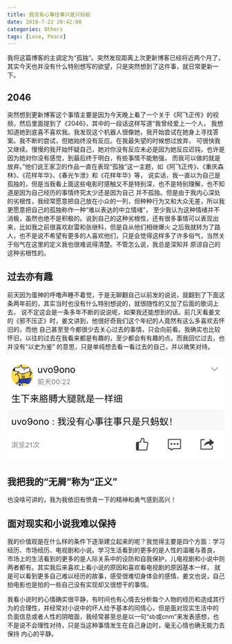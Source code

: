 ```yaml
---
title: 我没有心事往事只是只蚂蚁
date: 2018-7-22 20:42:00
categories: Others
tags: [Love, Peace]
---
```


我将这篇博客的主调定为“孤独”。突然发现距离上次更新博客已经将近两个月了，其实今天也并没有什么特别想写的欲望，只是突然想到了这件事，就日常更新一下。

<!--more-->


## 2046

突然想到更新博客这个事情主要是因为今天晚上看了一个关于《阿飞正传》的视频，然后里面提到了《2046》，其中的一段话这样写道“我曾经爱上一个人，
我想知道她到底喜不喜欢我。我发现这个机器人很像她，我开始尝试在她身上寻找答案。我不断的尝试，但她始终没有反应。在我最失望的时候想过放弃，
可很快我又继续。慢慢的我开始怀疑自己，她对你没有反应未必是因为她反应迟钝，也许是因为她对你没有感觉，到最后终于明白，有些事情不能勉强，
而我可以做的就是放弃。”他们说王家卫的作品一直在表现“孤独”这一主题，如《阿飞正传》、《重庆森林》、《花样年华》、《春光乍泄》和《花样年华》等，
说实话，我一直以为自己是孤独的，但是当我看上面这些电影时感触又不是特别深，也不是特别理解，也不知道是因为自己经历的事情终究太少还是因为自己
并不孤独。但是由于我内心深处的劣根性，我经常愿意把自己放在小众的一列，但种种行为又和大众无差，所以我更愿意把自己的孤独称作一种“难以表达的中立情绪”，
至少我认为这种情绪并不消极，虽然也绝不是积极的。说到自己的这种劣根性，还有很多事情可以表现出来，比如我之前很喜欢赵雷和张继科，但是自从他们相继爆火
之后我就转为了路人，也不是说不希望有更多的人喜欢他们，只是会觉得这样多了许多俗气，当然关于俗气在这里的定义我也很难说得清楚。不管怎么说，我总是深知并
原谅自己的这种劣根性的。

## 过去亦有趣

前天因为蛋神的呼噜声睡不着觉，于是无聊翻自己以前发的说说，就翻到了下面这条两年前的，其实当时也没有什么特别想说的，就很随性的又加了后面的歌词上去，
说不定这会是一条多年不断的说说呢，如果我还能想到的话。前几天看姜文的《邪不压正》时，姜文讲到，他很好奇我们这个年纪的人竟然有这么多喜欢去怀旧的，而他
自己甚至至今都很少去关心过去的事情，只会向前看。我确实也比较怀旧，以往的过去在我看来都是有趣的，至少都会有有趣的点。而我回忆过去，也并没有“以史为鉴”
的意思，只是单纯想去看一看过去的自己，并以微笑对待。


<div align=center>
     <img src='https://github.com/Linsong-Xu/linsong-xu.github.io/blob/master/images/20180725-213831.jpg'>
</div>


## 我把我的“无屑”称为“正义”

也没啥可讲的，我为我依旧有愤青一下的精神和勇气感到高兴！

## 面对现实和小说我难以保持

我的价值观是在什么样的条件下逐渐建立起来的呢？我觉得主要是四个方面：学习经历、市场经历、电视剧和小说。学习生活看到的更多的是人性的温暖与善良，
市场上的生活看到的更多的是人际关系中的设防和自我保护，儿电视剧和小说中则两者都有。其实我后来喜欢上看小说的原因和喜欢看电视剧的原因基本一样，
就是可以看到更多自己难以经历的故事，感受很难切身体会的感情，姜文也说，自己拍电影也是拍的一些自己没有实现却又很想干的事情。

我看小说时的心情确实很平静，有时间也有心情去分析每个人物的经历和造成其行为的合理性，并经常对小说中的坏人给予基本的同情心，但是面对现实生活中的
负面信息或者人性的阴暗面，我经常甚至总是以一句“sb或cnm”来发表感想，也不是说不会理性对待，只是当这种事情发生在自己身边时，毫无心情也确无能力去保持
内心的平静。

